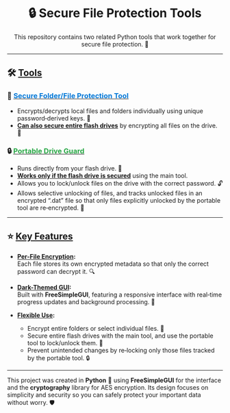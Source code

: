 <h1 align="center">🔒 Secure File Protection Tools</h1>

<p align="center">
  This repository contains two related Python tools that work together for secure file protection. 🔐
</p>

---

## 🛠️ [Tools](pplx://action/followup)

### 🔐 [<span style="color:#0078D7;">Secure Folder/File Protection Tool</span>](pplx://action/followup)
- Encrypts/decrypts local files and folders individually using unique password‑derived keys. 🔑
- **[Can also secure entire flash drives](pplx://action/followup)** by encrypting all files on the drive. 💾

### 🔒 [<span style="color:#28A745;">Portable Drive Guard</span>](pplx://action/followup)
- Runs directly from your flash drive. 🚀
- **[Works only if the flash drive is secured](pplx://action/followup)** using the main tool.  
- Allows you to lock/unlock files on the drive with the correct password. 🔓
- Allows selective unlocking of files, and tracks unlocked files in an encrypted “.dat” file so that only files explicitly unlocked by the portable tool are re‑encrypted. 📂

---

## ⭐ [Key Features](pplx://action/followup)

- **[Per-File Encryption](pplx://action/followup):**  
  Each file stores its own encrypted metadata so that only the correct password can decrypt it. 🔍
  
- **[Dark-Themed GUI](pplx://action/followup):**  
  Built with **FreeSimpleGUI**, featuring a responsive interface with real‑time progress updates and background processing. 🎨
  
- **[Flexible Use](pplx://action/followup):**  
  - Encrypt entire folders or select individual files. 📁  
  - Secure entire flash drives with the main tool, and use the portable tool to lock/unlock them. 🔑
  - Prevent unintended changes by re‑locking only those files tracked by the portable tool. 🔒

---

This project was created in **Python** 🐍 using **FreeSimpleGUI** for the interface and the **cryptography** library for AES encryption. Its design focuses on simplicity and security so you can safely protect your important data without worry. 🛡️
